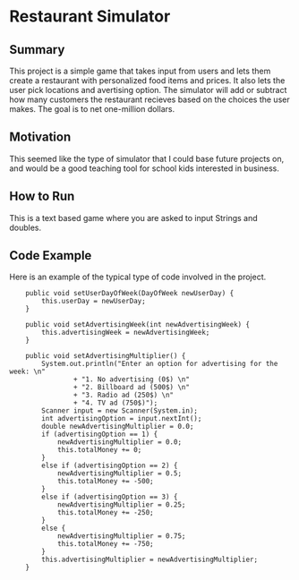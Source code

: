 # Restaurant Simulator

## Summary
This project is a simple game that takes input from users and lets them create a restaurant with personalized food items and prices. It also lets the user pick locations and avertising option. The simulator will add or subtract how many customers the restaurant recieves based on the choices the user makes. The goal is to net one-million dollars.

## Motivation
This seemed like the type of simulator that I could base future projects on, and would be a good teaching tool for school kids interested in business.

## How to Run
This is a text based game where you are asked to input Strings and doubles.

## Code Example
Here is an example of the typical type of code involved in the project.
```
	public void setUserDayOfWeek(DayOfWeek newUserDay) {
		this.userDay = newUserDay;
	}
	
	public void setAdvertisingWeek(int newAdvertisingWeek) {
		this.advertisingWeek = newAdvertisingWeek;
	}
	
	public void setAdvertisingMultiplier() {
		System.out.println("Enter an option for advertising for the week: \n"
				+ "1. No advertising (0$) \n"
				+ "2. Billboard ad (500$) \n"
				+ "3. Radio ad (250$) \n"
				+ "4. TV ad (750$)");
		Scanner input = new Scanner(System.in);
		int advertisingOption = input.nextInt();
		double newAdvertisingMultiplier = 0.0;
		if (advertisingOption == 1) {
			newAdvertisingMultiplier = 0.0;
			this.totalMoney += 0;
		}
		else if (advertisingOption == 2) {
			newAdvertisingMultiplier = 0.5;
			this.totalMoney += -500;
		}
		else if (advertisingOption == 3) {
			newAdvertisingMultiplier = 0.25;
			this.totalMoney += -250;
		}
		else {
			newAdvertisingMultiplier = 0.75;
			this.totalMoney += -750;
		}
		this.advertisingMultiplier = newAdvertisingMultiplier;
	}
```
